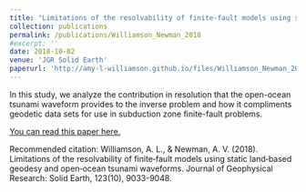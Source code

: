 ```yaml
---
title: "Limitations of the resolvability of finite‐fault models using static land‐based geodesy and open‐ocean tsunami waveforms"
collection: publications
permalink: /publications/Williamson_Newman_2018
#excerpt: ''
date: 2018-10-02
venue: 'JGR Solid Earth'
paperurl: 'http://amy-l-williamson.github.io/files/Williamson_Newman_2018.pdf'
---
```


In this study, we analyze the contribution in resolution that the open-ocean tsunami waveform provides to the inverse problem and how it compliments geodetic data sets for use in subduction zone finite-fault problems.

[You can read this paper here.](http://amy-l-williamson.github.io/files/Williamson_Newman_2018.pdf)

Recommended citation: Williamson, A. L., & Newman, A. V. (2018). Limitations of the resolvability of finite‐fault models using static land‐based geodesy and open‐ocean tsunami waveforms. Journal of Geophysical Research: Solid Earth, 123(10), 9033-9048.
